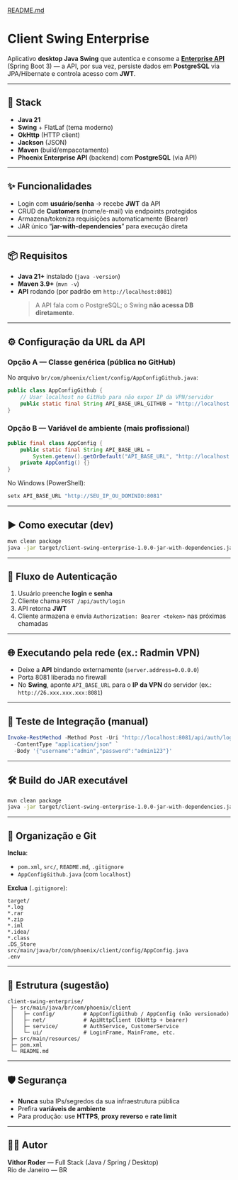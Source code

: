[README.md](https://github.com/user-attachments/files/22566771/README.md)
# Client Swing Enterprise

Aplicativo **desktop Java Swing** que autentica e consome a [**Enterprise API**](https://github.com/VithorRoder/API-Enterprise) (Spring Boot 3) — a API, por sua vez, persiste dados em **PostgreSQL** via JPA/Hibernate e controla acesso com **JWT**.

---

## 🧩 Stack

- **Java 21**
- **Swing** + FlatLaf (tema moderno)
- **OkHttp** (HTTP client)
- **Jackson** (JSON)
- **Maven** (build/empacotamento)
- **Phoenix Enterprise API** (backend) com **PostgreSQL** (via API)

---

## ✨ Funcionalidades

- Login com **usuário/senha** → recebe **JWT** da API
- CRUD de **Customers** (nome/e-mail) via endpoints protegidos
- Armazena/tokeniza requisições automaticamente (Bearer)
- JAR único “**jar-with-dependencies**” para execução direta

---

## 📦 Requisitos

- **Java 21+** instalado (`java -version`)
- **Maven 3.9+** (`mvn -v`)
- **API** rodando (por padrão em `http://localhost:8081`)
  > A API fala com o PostgreSQL; o Swing **não acessa DB diretamente**.

---

## ⚙️ Configuração da URL da API

### Opção A — Classe genérica (pública no GitHub)
No arquivo `br/com/phoenix/client/config/AppConfigGithub.java`:

```java
public class AppConfigGithub {
    // Usar localhost no GitHub para não expor IP da VPN/servidor
    public static final String API_BASE_URL_GITHUB = "http://localhost:8081";
}
```

### Opção B — Variável de ambiente (mais profissional)
```java
public final class AppConfig {
    public static final String API_BASE_URL =
        System.getenv().getOrDefault("API_BASE_URL", "http://localhost:8081");
    private AppConfig() {}
}
```

No Windows (PowerShell):
```powershell
setx API_BASE_URL "http://SEU_IP_OU_DOMINIO:8081"
```

---

## ▶️ Como executar (dev)

```bash
mvn clean package
java -jar target/client-swing-enterprise-1.0.0-jar-with-dependencies.jar
```

---

## 🔐 Fluxo de Autenticação

1. Usuário preenche **login** e **senha**  
2. Cliente chama `POST /api/auth/login`  
3. API retorna **JWT**  
4. Cliente armazena e envia `Authorization: Bearer <token>` nas próximas chamadas

---

## 🌐 Executando pela rede (ex.: Radmin VPN)

- Deixe a **API** bindando externamente (`server.address=0.0.0.0`)
- Porta 8081 liberada no firewall
- No **Swing**, aponte `API_BASE_URL` para o **IP da VPN** do servidor (ex.: `http://26.xxx.xxx.xxx:8081`)

---

## 🧪 Teste de Integração (manual)

```powershell
Invoke-RestMethod -Method Post -Uri "http://localhost:8081/api/auth/login" `
  -ContentType "application/json" `
  -Body '{"username":"admin","password":"admin123"}'
```

---

## 🛠️ Build do JAR executável

```bash
mvn clean package
java -jar target/client-swing-enterprise-1.0.0-jar-with-dependencies.jar
```

---

## 🧹 Organização e Git

**Inclua**:
- `pom.xml`, `src/`, `README.md`, `.gitignore`
- `AppConfigGithub.java` (com `localhost`)

**Exclua** (`.gitignore`):
```
target/
*.log
*.rar
*.zip
*.iml
*.idea/
*.class
.DS_Store
src/main/java/br/com/phoenix/client/config/AppConfig.java
.env
```

---

## 🧩 Estrutura (sugestão)

```
client-swing-enterprise/
 ├─ src/main/java/br/com/phoenix/client
 │   ├─ config/         # AppConfigGithub / AppConfig (não versionado)
 │   ├─ net/            # ApiHttpClient (OkHttp + bearer)
 │   ├─ service/        # AuthService, CustomerService
 │   └─ ui/             # LoginFrame, MainFrame, etc.
 ├─ src/main/resources/
 ├─ pom.xml
 └─ README.md
```

---

## 🛡️ Segurança

- **Nunca** suba IPs/segredos da sua infraestrutura pública
- Prefira **variáveis de ambiente**
- Para produção: use **HTTPS**, **proxy reverso** e **rate limit**

---

## 🧑‍💻 Autor

**Vithor Roder** — Full Stack (Java / Spring / Desktop)  
Rio de Janeiro — BR
